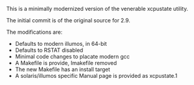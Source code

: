 This is a minimally modernized version of the venerable xcpustate
utility.

The initial commit is of the original source for 2.9.

The modifications are:

* Defaults to modern illumos, in 64-bit
* Defaults to RSTAT disabled
* Minimal code changes to placate modern gcc
* A Makefile is provide, Imakefile removed
* The new Makefile has an install target
* A solaris/illumos specific Manual page is provided as xcpustate.1
